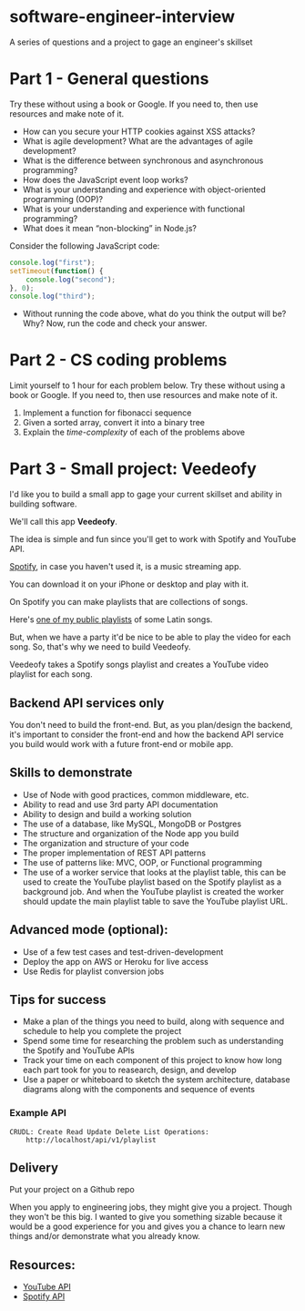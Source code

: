 # software-engineer-interview
A series of questions and a project to gage an engineer's skillset

# Part 1 - General questions

Try these without using a book or Google. If you need to, then use resources and make note of it.

- How can you secure your HTTP cookies against XSS attacks?
- What is agile development? What are the advantages of agile development?
- What is the difference between synchronous and asynchronous programming?
- How does the JavaScript event loop works?
- What is your understanding and experience with object-oriented programming (OOP)?
- What is your understanding and experience with functional programming?
- What does it mean “non-blocking” in Node.js?


Consider the following JavaScript code:

```javascript
console.log("first");
setTimeout(function() {
    console.log("second");
}, 0);
console.log("third");
```
- Without running the code above, what do you think the output will be? Why? Now, run the code and check your answer. 

# Part 2 - CS coding problems

Limit yourself to 1 hour for each problem below. Try these without using a book or Google. If you need to, then use resources and make note of it.


1. Implement a function for fibonacci sequence
2. Given a sorted array, convert it into a binary tree
3. Explain the *time-complexity* of each of the problems above

# Part 3 - Small project: Veedeofy

I'd like you to build a small app to gage your current
skillset and ability in building software.

We'll call this app **Veedeofy**.

The idea is simple and fun since you'll get to work with Spotify and YouTube API.

[Spotify](http://www.spotify.com/), in case you haven't used it, is a music streaming app. 

You can download it on your iPhone or desktop and play with it.

On Spotify you can make playlists that are collections of songs.

Here's [one of my public playlists](https://open.spotify.com/user/sdvakili/playlist/6SMqwQ5NqWQGJX6ht2yNmM) of some Latin songs.

But, when we have a party it'd be nice to be able to play the video for each song. So, that's why we need to build Veedeofy.

Veedeofy takes a Spotify songs playlist and creates a YouTube video
playlist for each song. 

## Backend API services only

You don't need to build the front-end. But, as you plan/design the backend, it's important to consider the front-end and how the backend API service you build would work with a future front-end or mobile app. 


## Skills to demonstrate

- Use of Node with good practices, common middleware, etc.
- Ability to read and use 3rd party API documentation
- Ability to design and build a working solution
- The use of a database, like MySQL, MongoDB or Postgres
- The structure and organization of the Node app you build
- The organization and structure of your code
- The proper implementation of REST API patterns
- The use of patterns like: MVC, OOP, or Functional programming
- The use of a worker service that looks at the playlist table,
    this can be used to create the YouTube playlist based on the 
    Spotify playlist as a background job. And when the YouTube
    playlist is created the worker should update the main playlist
    table to save the YouTube playlist URL.

## Advanced mode (optional):

- Use of a few test cases and test-driven-development
- Deploy the app on AWS or Heroku for live access
- Use Redis for playlist conversion jobs


## Tips for success

- Make a plan of the things you need to build, along with sequence and schedule to help you complete the project
- Spend some time for researching the problem such as understanding the Spotify and YouTube APIs
- Track your time on each component of this project to know how long each part took for you to reasearch, design, and develop
- Use a paper or whiteboard to sketch the system architecture, database diagrams along with the components and sequence of events


### Example API
    CRUDL: Create Read Update Delete List Operations:
        http://localhost/api/v1/playlist

## Delivery
Put your project on a Github repo

When you apply to engineering jobs, they might give you a project.
Though they won't be this big. I wanted to give you something sizable 
because it would be a good experience for you and gives you a chance
to learn new things and/or demonstrate what you already know.


## Resources:
- [YouTube API](https://developers.google.com/youtube/v3/docs/)
- [Spotify API](https://developer.spotify.com/web-api/endpoint-reference/)

